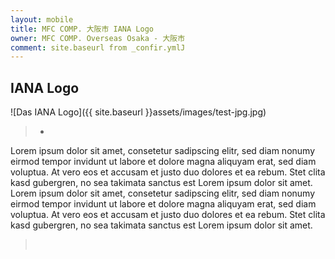 ```yaml
---
layout: mobile
title: MFC COMP. 大阪市 IANA Logo
owner: MFC COMP. Overseas Osaka - 大阪市
comment: site.baseurl from _confir.ymlJ
---
```


## IANA Logo

![Das IANA Logo]({{ site.baseurl }}assets/images/test-jpg.jpg)

   >*

Lorem ipsum dolor sit amet, consetetur sadipscing elitr, sed diam nonumy eirmod tempor invidunt ut labore et dolore magna aliquyam erat, sed diam voluptua. At vero eos et accusam et justo duo dolores et ea rebum. Stet clita kasd gubergren, no sea takimata sanctus est Lorem ipsum dolor sit amet. Lorem ipsum dolor sit amet, consetetur sadipscing elitr, sed diam nonumy eirmod tempor invidunt ut labore et dolore magna aliquyam erat, sed diam voluptua. At vero eos et accusam et justo duo dolores et ea rebum. Stet clita kasd gubergren, no sea takimata sanctus est Lorem ipsum dolor sit amet.

   >&nbsp;
